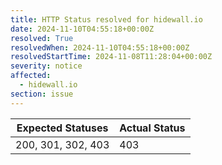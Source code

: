 ```yaml
---
title: HTTP Status resolved for hidewall.io
date: 2024-11-10T04:55:18+00:00Z
resolved: True
resolvedWhen: 2024-11-10T04:55:18+00:00Z
resolvedStartTime: 2024-11-08T11:28:04+00:00Z
severity: notice
affected:
  - hidewall.io
section: issue
---
```


| Expected Statuses | Actual Status  |
|-------------------|----------------|
| 200, 301, 302, 403 | 403 |

